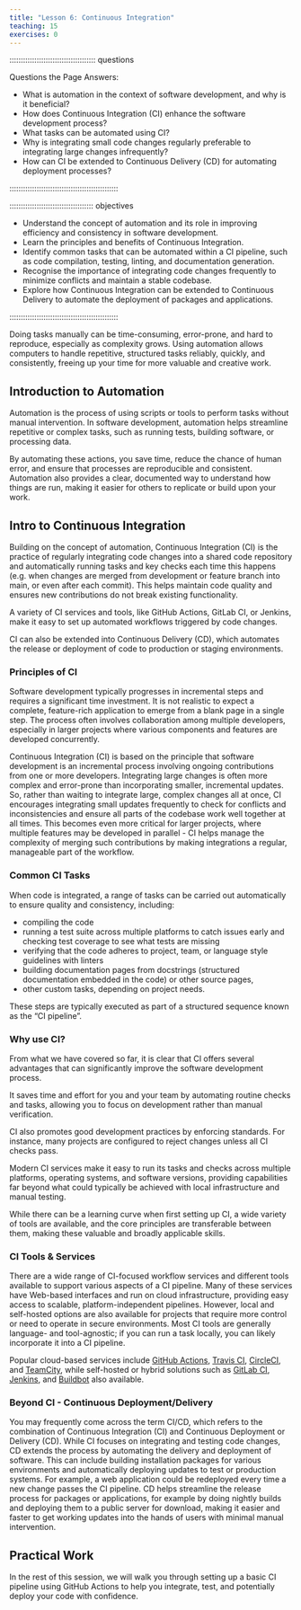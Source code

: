 ```yaml
---
title: "Lesson 6: Continuous Integration"
teaching: 15
exercises: 0
---
```


:::::::::::::::::::::::::::::::::::::: questions 

Questions the Page Answers:

- What is automation in the context of software development, and why is it beneficial?
- How does Continuous Integration (CI) enhance the software development process?
- What tasks can be automated using CI?
- Why is integrating small code changes regularly preferable to integrating large changes infrequently?
- How can CI be extended to Continuous Delivery (CD) for automating deployment processes?​

::::::::::::::::::::::::::::::::::::::::::::::::

::::::::::::::::::::::::::::::::::::: objectives

- Understand the concept of automation and its role in improving efficiency and consistency in software development.
- Learn the principles and benefits of Continuous Integration.
- Identify common tasks that can be automated within a CI pipeline, such as code compilation, testing, linting, and documentation generation.
- Recognise the importance of integrating code changes frequently to minimize conflicts and maintain a stable codebase.
- Explore how Continuous Integration can be extended to Continuous Delivery to automate the deployment of packages and applications.

::::::::::::::::::::::::::::::::::::::::::::::::

Doing tasks manually can be time-consuming, error-prone, and hard to reproduce, especially as complexity grows. Using automation allows computers to handle repetitive, structured tasks reliably, quickly, and consistently, freeing up your time for more valuable and creative work.

## Introduction to Automation

Automation is the process of using scripts or tools to perform tasks without manual intervention. In software development, automation helps streamline repetitive or complex tasks, such as running tests, building software, or processing data. 

By automating these actions, you save time, reduce the chance of human error, and ensure that processes are reproducible and consistent. Automation also provides a clear, documented way to understand how things are run, making it easier for others to replicate or build upon your work.

## Intro to Continuous Integration

Building on the concept of automation, Continuous Integration (CI) is the practice of regularly integrating code changes into a shared code repository and automatically running tasks and key checks each time this happens (e.g. when changes are merged from development or feature branch into main, or even after each commit). This helps maintain code quality and ensures new contributions do not break existing functionality. 

A variety of CI services and tools, like GitHub Actions, GitLab CI, or Jenkins, make it easy to set up automated workflows triggered by code changes. 

CI can also be extended into Continuous Delivery (CD), which automates the release or deployment of code to production or staging environments.

### Principles of CI

Software development typically progresses in incremental steps and requires a significant time investment. It is not realistic to expect a complete, feature-rich application to emerge from a blank page in a single step. The process often involves collaboration among multiple developers, especially in larger projects where various components and features are developed concurrently.

Continuous Integration (CI) is based on the principle that software development is an incremental process involving ongoing contributions from one or more developers. Integrating large changes is often more complex and error-prone than incorporating smaller, incremental updates.
So, rather than waiting to integrate large, complex changes all at once, CI encourages integrating small updates frequently to check for conflicts and inconsistencies and ensure all parts of the codebase work well together at all times. 
This becomes even more critical for larger projects, where multiple features may be developed in parallel - CI helps manage the complexity of merging such contributions by making integrations a regular, manageable part of the workflow.

### Common CI Tasks

When code is integrated, a range of tasks can be carried out automatically to ensure quality and consistency, including:

- compiling the code
- running a test suite across multiple platforms to catch issues early and checking test coverage to see what tests are missing
- verifying that the code adheres to project, team, or language style guidelines with linters
- building documentation pages from docstrings (structured documentation embedded in the code) or other source pages,
- other custom tasks, depending on project needs.

These steps are typically executed as part of a structured sequence known as the “CI pipeline”.

### Why use CI?

From what we have covered so far, it is clear that CI offers several advantages that can significantly improve the software development process. 

It saves time and effort for you and your team by automating routine checks and tasks, allowing you to focus on development rather than manual verification. 

CI also promotes good development practices by enforcing standards. For instance, many projects are configured to reject changes unless all CI checks pass. 

Modern CI services make it easy to run its tasks and checks across multiple platforms, operating systems, and software versions, providing capabilities far beyond what could typically be achieved with local infrastructure and manual testing. 

While there can be a learning curve when first setting up CI, a wide variety of tools are available, and the core principles are transferable between them, making these valuable and broadly applicable skills.

### CI Tools & Services

There are a wide range of CI-focused workflow services and different tools available to support various aspects of a CI pipeline. Many of these services have Web-based interfaces and run on cloud infrastructure, providing easy access to scalable, platform-independent pipelines. However, local and self-hosted options are also available for projects that require more control or need to operate in secure environments. Most CI tools are generally language- and tool-agnostic; if you can run a task locally, you can likely incorporate it into a CI pipeline. 

Popular cloud-based services include [GitHub Actions](https://github.com/features/actions), [Travis CI](https://www.travis-ci.com/), [CircleCI](https://circleci.com/), and [TeamCity](https://www.jetbrains.com/teamcity/), while self-hosted or hybrid solutions such as [GitLab CI](https://docs.gitlab.com/ee/ci/), [Jenkins](https://www.jenkins.io/), and [Buildbot](https://buildbot.net/) also available.

### Beyond CI - Continuous Deployment/Delivery

You may frequently come across the term CI/CD, which refers to the combination of Continuous Integration (CI) and Continuous Deployment or Delivery (CD). While CI focuses on integrating and testing code changes, CD extends the process by automating the delivery and deployment of software. This can include building installation packages for various environments and automatically deploying updates to test or production systems. For example, a web application could be redeployed every time a new change passes the CI pipeline. CD helps streamline the release process for packages or applications, for example by doing nightly builds and deploying them to a public server for download, making it easier and faster to get working updates into the hands of users with minimal manual intervention.

## Practical Work

In the rest of this session, we will walk you through setting up a basic CI pipeline using GitHub Actions to help you integrate, test, and potentially deploy your code with confidence.
